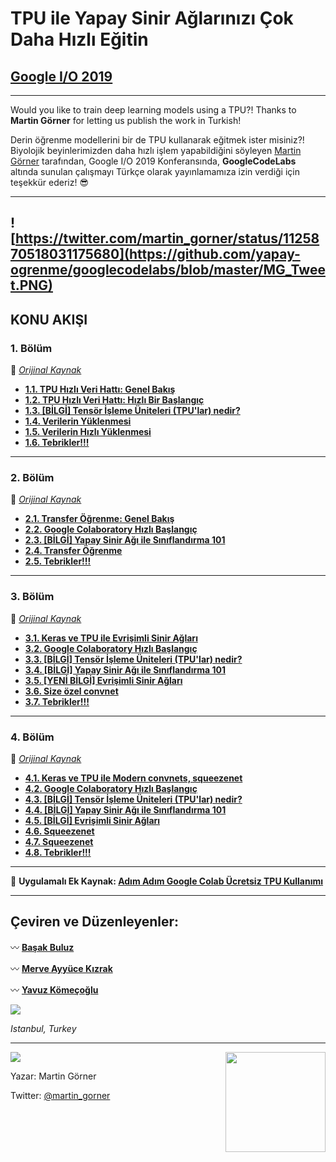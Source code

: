 # TPU ile Yapay Sinir Ağlarınızı Çok Daha Hızlı Eğitin 
## [Google I/O 2019](https://events.google.com/io/) 

---

Would you like to train deep learning models using a TPU?! 
Thanks to **Martin Görner** for letting us publish the work in Turkish!

Derin öğrenme modellerini bir de TPU kullanarak eğitmek ister misiniz?! Biyolojik beyinlerimizden daha hızlı işlem yapabildiğini söyleyen [Martin Görner](https://twitter.com/martin_gorner) tarafından, Google I/O 2019 Konferansında, **GoogleCodeLabs** altında sunulan çalışmayı Türkçe olarak yayınlamamıza izin verdiği için teşekkür ederiz! :sunglasses:

---

![https://twitter.com/martin_gorner/status/1125870518031175680](https://github.com/yapay-ogrenme/googlecodelabs/blob/master/MG_Tweet.PNG)
---
## KONU AKIŞI

### 1. Bölüm 
:apple: _[Orijinal Kaynak](https://codelabs.developers.google.com/codelabs/keras-flowers-data/#0)_


- **[1.1. TPU Hızlı Veri Hattı: Genel Bakış](https://github.com/yapay-ogrenme/googlecodelabs/wiki/1.1.-TPU-H%C4%B1zl%C4%B1-Veri-Hatt%C4%B1:-Genel-Bak%C4%B1%C5%9F)**
- **[1.2. TPU Hızlı Veri Hattı: Hızlı Bir Başlangıç](https://github.com/yapay-ogrenme/googlecodelabs/wiki/1.2.-Google-Colaboratory-H%C4%B1zl%C4%B1-Ba%C5%9Flang%C4%B1%C3%A7)**
- **[1.3. [BİLGİ] Tensör İşleme Üniteleri (TPU'lar) nedir?](https://github.com/yapay-ogrenme/googlecodelabs/wiki/1.3.-%5BB%C4%B0LG%C4%B0%5D-Tens%C3%B6r-%C4%B0%C5%9Fleme-%C3%9Cniteleri-(TPU'lar)-nedir%3F)**
- **[1.4. Verilerin Yüklenmesi](https://github.com/yapay-ogrenme/googlecodelabs/wiki/1.4.-Verilerin-Y%C3%BCklenmesi)**
- **[1.5. Verilerin Hızlı Yüklenmesi](https://github.com/yapay-ogrenme/googlecodelabs/wiki/1.5.-Verilerin-H%C4%B1zl%C4%B1-Y%C3%BCklenmesi)**
- **[1.6. Tebrikler!!!](https://github.com/yapay-ogrenme/googlecodelabs/wiki/1.6.-Tebrikler!!!)**

---
### 2. Bölüm 
:honey_pot: _[Orijinal Kaynak](https://codelabs.developers.google.com/codelabs/keras-flowers-transfer-learning/#0)_

- **[2.1. Transfer Öğrenme: Genel Bakış](https://github.com/yapay-ogrenme/googlecodelabs/wiki/2.1.-Transfer-%C3%96%C4%9Frenme:-Genel-Bak%C4%B1%C5%9F)**
- **[2.2. Google Colaboratory Hızlı Başlangıç](https://github.com/yapay-ogrenme/googlecodelabs/wiki/2.2.-Google-Colaboratory-H%C4%B1zl%C4%B1-Ba%C5%9Flang%C4%B1%C3%A7)**
- **[2.3. [BİLGİ] Yapay Sinir Ağı ile Sınıflandırma 101](https://github.com/yapay-ogrenme/googlecodelabs/wiki/2.3.-%5BB%C4%B0LG%C4%B0%5D-Yapay-Sinir-A%C4%9F%C4%B1-ile-S%C4%B1n%C4%B1fland%C4%B1rma-101)**
- **[2.4. Transfer Öğrenme](https://github.com/yapay-ogrenme/googlecodelabs/wiki/2.4.-Transfer-%C3%96%C4%9Frenme)**
- **[2.5. Tebrikler!!!](https://github.com/yapay-ogrenme/googlecodelabs/wiki/2.5.-Tebrikler!!!)**

---
### 3. Bölüm 
:grapes: _[Orijinal Kaynak](https://codelabs.developers.google.com/codelabs/keras-flowers-convnets/#0)_

- **[3.1. Keras ve TPU ile Evrişimli Sinir Ağları](https://github.com/yapay-ogrenme/googlecodelabs/wiki/3.1.-Keras-ve-TPU-ile-Evri%C5%9Fimli-Sinir-A%C4%9Flar%C4%B1)**
- **[3.2. Google Colaboratory Hızlı Başlangıç](https://github.com/yapay-ogrenme/googlecodelabs/wiki/3.2.-Google-Colaboratory-H%C4%B1zl%C4%B1-Ba%C5%9Flang%C4%B1%C3%A7)**
- **[3.3. [BİLGİ] Tensör İşleme Üniteleri (TPU'lar) nedir?](https://github.com/yapay-ogrenme/googlecodelabs/wiki/3.3.-%5BB%C4%B0LG%C4%B0%5D-Tens%C3%B6r-%C4%B0%C5%9Fleme-%C3%9Cniteleri-(TPU'lar)-nedir%3F)**
- **[3.4. [BİLGİ] Yapay Sinir Ağı ile Sınıflandırma 101](https://github.com/yapay-ogrenme/googlecodelabs/wiki/3.4.-%5BB%C4%B0LG%C4%B0%5D-Yapay-Sinir-A%C4%9F%C4%B1-ile-S%C4%B1n%C4%B1fland%C4%B1rma-101)**
- **[3.5. [YENİ BİLGİ] Evrişimli Sinir Ağları](https://github.com/yapay-ogrenme/googlecodelabs/wiki/3.5.-%5BYEN%C4%B0-B%C4%B0LG%C4%B0%5D-Evri%C5%9Fimli-Sinir-A%C4%9Flar%C4%B1)**
- **[3.6. Size özel convnet](https://github.com/yapay-ogrenme/googlecodelabs/wiki/3.6.-Size-%C3%B6zel-convnet)**
- **[3.7. Tebrikler!!!](https://github.com/yapay-ogrenme/googlecodelabs/wiki/3.7.-Tebrikler!!!)**
---
### 4. Bölüm 
:hibiscus: _[Orijinal Kaynak](https://codelabs.developers.google.com/codelabs/keras-flowers-squeezenet/#0)_

- **[4.1. Keras ve TPU ile Modern convnets, squeezenet](https://github.com/yapay-ogrenme/googlecodelabs/wiki/4.1.-Keras-ve-TPU-ile-Modern-convnets,-squeezenet)**
- **[4.2. Google Colaboratory Hızlı Başlangıç](https://github.com/yapay-ogrenme/googlecodelabs/wiki/4.2.-Google-Colaboratory-H%C4%B1zl%C4%B1-Ba%C5%9Flang%C4%B1%C3%A7)**
- **[4.3. [BİLGİ] Tensör İşleme Üniteleri (TPU'lar) nedir?](https://github.com/yapay-ogrenme/googlecodelabs/wiki/4.3.-%5BB%C4%B0LG%C4%B0%5D-Tens%C3%B6r-%C4%B0%C5%9Fleme-%C3%9Cniteleri-(TPU'lar)-nedir%3F)**
- **[4.4. [BİLGİ] Yapay Sinir Ağı ile Sınıflandırma 101](https://github.com/yapay-ogrenme/googlecodelabs/wiki/4.4.-%5BB%C4%B0LG%C4%B0%5D-Yapay-Sinir-A%C4%9F%C4%B1-ile-S%C4%B1n%C4%B1fland%C4%B1rma-101)**
- **[4.5. [BİLGİ] Evrişimli Sinir Ağları](https://github.com/yapay-ogrenme/googlecodelabs/wiki/4.5.-%5BB%C4%B0LG%C4%B0%5D-Evri%C5%9Fimli-Sinir-A%C4%9Flar%C4%B1)**
- **[4.6. Squeezenet](https://github.com/yapay-ogrenme/googlecodelabs/wiki/4.6.-%5BYEN%C4%B0-B%C4%B0LG%C4%B0%5D-Modern-Evri%C5%9Fimli-Mimariler)**
- **[4.7. Squeezenet](https://github.com/yapay-ogrenme/googlecodelabs/wiki/4.7.-Squeezenet)**
- **[4.8. Tebrikler!!!](https://github.com/yapay-ogrenme/googlecodelabs/wiki/4.8.-Tebrikler!!!)**

---

:deciduous_tree: **Uygulamalı Ek Kaynak: [Adım Adım Google Colab Ücretsiz TPU Kullanımı](https://medium.com/@ayyucekizrak/ad%C4%B1m-ad%C4%B1m-google-colab-%C3%BCcretsiz-tpu-kullan%C4%B1m%C4%B1-621dc6e5487d)**

---

## Çeviren ve Düzenleyenler:

:wavy_dash: **[Başak Buluz](https://twitter.com/basakbuluz)**

:wavy_dash: **[Merve Ayyüce Kızrak](https://twitter.com/ayyucekizrak)**

:wavy_dash: **[Yavuz Kömeçoğlu](https://twitter.com/YavuzKomecoglu)**



![](https://github.com/yapay-ogrenme/googlecodelabs/blob/master/BAY.png)

_Istanbul, Turkey_

---

![](https://codelabs.developers.google.com/codelabs/keras-flowers-data/img/1dd39cb813f337e2.jpeg) <img src="https://pbs.twimg.com/profile_images/1103339571977248768/FtFnqC38_400x400.png" align="right"  width="160">

Yazar: Martin Görner

Twitter: [@martin_gorner](https://twitter.com/martin_gorner)


